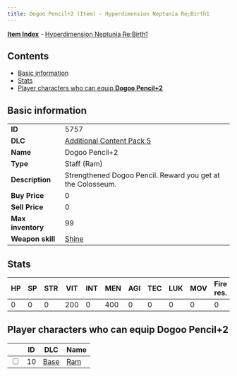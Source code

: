 ```yaml
---
title: Dogoo Pencil+2 (Item) - Hyperdimension Neptunia Re;Birth1
---
```


[**Item Index**](/neptunia/rb1/item/index.html) - [Hyperdimension Neptunia Re;Birth1](/neptunia/rb1)

## Contents

- [Basic information](#basic-information)
- [Stats](#stats)
- [Player characters who can equip **Dogoo Pencil+2**](#player-characters-who-can-equip-dogoo-pencil-2)
## Basic information

|   |   |
| -- | -- |
| **ID** | 5757 |
| **DLC** | [Additional Content Pack 5](/neptunia/rb1/dlc/14-pack5.html) |
| **Name** | Dogoo Pencil+2 |
| **Type** | Staff (Ram) |
| **Description** | Strengthened Dogoo Pencil. Reward you get at the Colosseum. |
| **Buy Price** | 0 |
| **Sell Price** | 0 |
| **Max inventory** | 99 |
| **Weapon skill** | [Shine](/neptunia/rb1/skill/1-1801-shine.html) |


## Stats

| HP | SP | STR | VIT | INT | MEN | AGI | TEC | LUK | MOV | Fire res. | Ice res. | Wind res. | Lightning res. |
| -- | -- | --- | --- | --- | --- | --- | --- | --- | --- | --------- | -------- | --------- | -------------- |
| 0 | 0 | 0 | 200 | 0 | 400 | 0 | 0 | 0 | 0 | 0 | 0 | 0 | 0 |


## Player characters who can equip **Dogoo Pencil+2**

|    | ID | DLC | Name |
| -- | -- | --- | ---- |
| <input type="checkbox" id="rb1-player-1-10" class="trackbox" /> | 10 | [Base](/neptunia/rb1/dlc/1-base.html) | [Ram](/neptunia/rb1/player/1-10-ram.html) |
